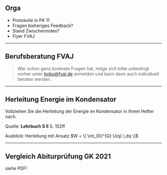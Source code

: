 ## Orga

* Protokolle in PK 11
* Fragen bisheriges Feedback?
* Stand Zwischennoten?
* Flyer FVAJ

---

## Berufsberatung FVAJ

> Wer schon ganz konkrete Fragen hat, möge sich bitte unbedingt vorher unter bvbo@fvaj.de anmelden und kann dann auch individuell beraten werden.

---

## Herleitung Energie im Kondensator

Vollziehen Sie die Herleitung der Energie im Kondensator in Ihrem Hefter nach. 

Quelle: **Lehrbuch S II** S. 152ff

Ausblick: Herleitung mit Ansatz $W = \[ \int_{0}^{Q} U(q) \,dq \]$

---

## Vergleich Abiturprüfung GK 2021

siehe PDF!